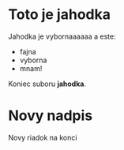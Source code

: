 # Toto je jahodka

Jahodka je vybornaaaaaa a este:

* fajna
* vyborna
* mnam!

Koniec suboru **jahodka**.

# Novy nadpis

Novy riadok na konci
